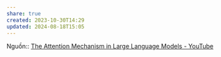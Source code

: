 ```yaml
---
share: true
created: 2023-10-30T14:29
updated: 2024-08-18T15:05
---
```

Nguồn:: [The Attention Mechanism in Large Language Models - YouTube](https://www.youtube.com/watch?v=OxCpWwDCDFQ&t=928s)